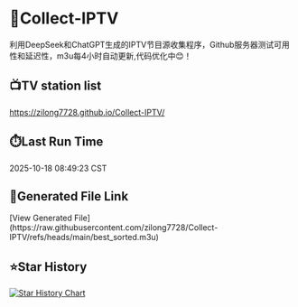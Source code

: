 # 📡Collect-IPTV
利用DeepSeek和ChatGPT生成的IPTV节目源收集程序，Github服务器测试可用性和延迟性，m3u每4小时自动更新,代码优化中😊！
## 📺️TV station list
https://zilong7728.github.io/Collect-IPTV/
## ⏱️Last Run Time
<!-- Last Run Time --> 2025-10-18 08:49:23 CST
## 🔗Generated File Link
<!-- Generated File Link --> [View Generated File](https://raw.githubusercontent.com/zilong7728/Collect-IPTV/refs/heads/main/best_sorted.m3u)

## ⭐️Star History

[![Star History Chart](https://api.star-history.com/svg?repos=zilong7728/Collect-IPTV&type=Date)](https://star-history.com/#zilong7728/Collect-IPTV&Date)
